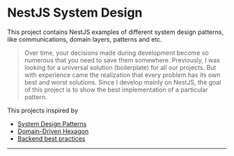 # NestJS System Design

This project contains NestJS examples of different system design patterns, like communications, domain layers, patterns and etc.

> Over time, your decisions made during development become so numerous that you need to save them somewhere. Previously, I was looking for a universal solution (boilerplate) for all our projects. But with experience came the realization that every problem has its own best and worst solutions. Since I develop mainly on NestJS, the goal of this project is to show the best implementation of a particular pattern.

This projects inspired by

- [System Design Patterns](https://github.com/Sairyss/system-design-patterns)
- [Domain-Driven Hexagon](https://github.com/Sairyss/domain-driven-hexagon)
- [Backend best practices](https://github.com/Sairyss/backend-best-practices)

---
